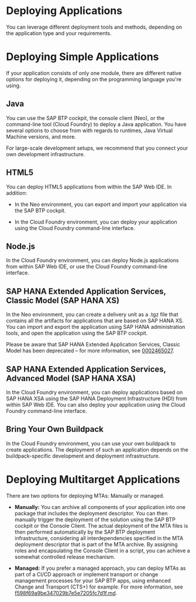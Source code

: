 <!-- loio866ab13d5f8e48cdaac6d70e55e76e09 -->

# Deploying Applications

You can leverage different deployment tools and methods, depending on the application type and your requirements.

 <a name="loio866ab13d5f8e48cdaac6d70e55e76e09 loioe3b003d6734d4f41a069324f8ed6ea27__loioe3b003d6734d4f41a069324f8ed6ea27"/>

<!-- loioe3b003d6734d4f41a069324f8ed6ea27 -->

# Deploying Simple Applications

If your application consists of only one module, there are different native options for deploying it, depending on the programming language you're using.



<a name="loio866ab13d5f8e48cdaac6d70e55e76e09 loioe3b003d6734d4f41a069324f8ed6ea27__section_zzq_scx_m2b"/>

## Java

You can use the SAP BTP cockpit, the console client \(Neo\), or the command-line tool \(Cloud Foundry\) to deploy a Java application. You have several options to choose from with regards to runtimes, Java Virtual Machine versions, and more.

For large-scale development setups, we recommend that you connect your own development infrastructure.



<a name="loio866ab13d5f8e48cdaac6d70e55e76e09 loioe3b003d6734d4f41a069324f8ed6ea27__section_alw_qfx_m2b"/>

## HTML5

You can deploy HTML5 applications from within the SAP Web IDE. In addition:

-   In the Neo environment, you can export and import your application via the SAP BTP cockpit.

-   In the Cloud Foundry environment, you can deploy your application using the Cloud Foundry command-line interface.




<a name="loio866ab13d5f8e48cdaac6d70e55e76e09 loioe3b003d6734d4f41a069324f8ed6ea27__section_jpb_xfx_m2b"/>

## Node.js

In the Cloud Foundry environment, you can deploy Node.js applications from within SAP Web IDE, or use the Cloud Foundry command-line interface.



<a name="loio866ab13d5f8e48cdaac6d70e55e76e09 loioe3b003d6734d4f41a069324f8ed6ea27__section_pd1_3hx_m2b"/>

## SAP HANA Extended Application Services, Classic Model \(SAP HANA XS\)

In the Neo environment, you can create a delivery unit as a .tgz file that contains all the artifacts for applications that are based on SAP HANA XS. You can import and export the application using SAP HANA administration tools, and open the application using the SAP BTP cockpit.

Please be aware that SAP HANA Extended Application Services, Classic Model has been deprecated – for more information, see [0002465027](https://launchpad.support.sap.com/#/notes/0002465).



<a name="loio866ab13d5f8e48cdaac6d70e55e76e09 loioe3b003d6734d4f41a069324f8ed6ea27__section_sqp_vhx_m2b"/>

## SAP HANA Extended Application Services, Advanced Model \(SAP HANA XSA\)

In the Cloud Foundry environment, you can deploy applications based on SAP HANA XSA using the SAP HANA Deployment Infrastructure \(HDI\) from within SAP Web IDE. You can also deploy your application using the Cloud Foundry command-line interface.



<a name="loio866ab13d5f8e48cdaac6d70e55e76e09 loioe3b003d6734d4f41a069324f8ed6ea27__section_h15_d3x_m2b"/>

## Bring Your Own Buildpack

In the Cloud Foundry environment, you can use your own buildpack to create applications. The deployment of such an application depends on the buildpack-specific development and deployment infrastructure.

 <a name="loio866ab13d5f8e48cdaac6d70e55e76e09 loio47e40d941149489299af4d15a6064465__loio47e40d941149489299af4d15a6064465"/>

<!-- loio47e40d941149489299af4d15a6064465 -->

# Deploying Multitarget Applications

There are two options for deploying MTAs: Manually or managed.

-   **Manually:** You can archive all components of your application into one package that includes the deployment descriptor. You can then manually trigger the deployment of the solution using the SAP BTP cockpit or the Console Client. The actual deployment of the MTA files is then performed automatically by the SAP BTP deployment infrastructure, considering all interdependencies specified in the MTA deployment descriptor that is part of the MTA archive. By assigning roles and encapsulating the Console Client in a script, you can achieve a somewhat controlled release mechanism.

-   **Managed:** If you prefer a managed approach, you can deploy MTAs as part of a CI/CD approach or implement transport or change management processes for your SAP BTP apps, using enhanced Change and Transport \(CTS+\) for example. For more information, see [f598f69a9be347029b7e5e7205fc7d1f.md](f598f69a9be347029b7e5e7205fc7d1f.md).

